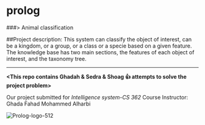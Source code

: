# prolog

###> Animal classification

##Project description:
This system can classify the object of interest, can be a kingdom, or a group, or a class or a specie based on a given feature.
The knowledge base has two main sections, the features of each object of interest, and the taxonomy tree.

---------------------------------------------------------------------------------------------------------

**<This repo contains Ghadah & Sedra  & Shoag  :+1:  attempts to solve the project problem>**

Our project submitted for _Intelligence system-CS 362_
Course Instructor: Ghada Fahad Mohammed Alharbi



![Prolog-logo-512](https://user-images.githubusercontent.com/70041510/176086254-ff909244-3223-4c23-82e7-d4901000e733.png)

